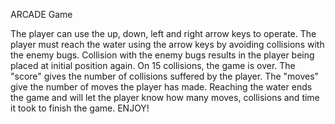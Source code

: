 ARCADE Game

The player can use the up, down, left and right arrow keys to operate.
The player must reach the water using the arrow keys by avoiding collisions with the enemy bugs.
Collision with the enemy bugs results in the player being placed at initial position again.
On 15 collisions, the game is over.
The "score" gives the number of collisions suffered by the player.
The "moves" give the number of moves the player has made.
Reaching the water ends the game and will let the player know how many moves, collisions and time it took to finish the game.
ENJOY!
